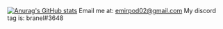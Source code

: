 [![Anurag's GitHub stats](https://github-readme-stats.vercel.app/api?username=branel)](https://github.com/anuraghazra/github-readme-stats)
Email me at:
emirpod02@gmail.com
My discord tag is:
branel#3648

